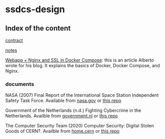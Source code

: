 # ssdcs-design

## Index of the content

[contract](notes/contract.md)

[notes](notes/notes.md)

[Webapp + Nginx and SSL in Docker Compose](notes/WebappNginxSSLinDockerCompose.pdf): this is an article Alberto wrote for his blog. It explains the basics of Docker, Docker Compose, and Nginx.

### documents

NASA (2007) Final Report of the International Space Station Independent Safety Task Force. Available from [nasa.gov](https://www.nasa.gov/pdf/170368main_IIST_%20Final%20Report.pdf) or [this repo](documents/170368main_IIST_Final_Report.pdf)

Government of the Netherlands (n.d.) Fighting Cybercrime in the Netherlands. Availble from [government.nl](https://www.government.nl/topics/cybercrime/fighting-cybercrime-in-the-netherlands) or [this repo](documents/Fighting-cybercrime-in-the-Netherlands.pdf)

The Computer Security Team (2020) Computer Security: Digital Stolen Goods of CERN?. Availble from [home.cern](https://home.cern/news/news/computing/computer-security-digital-stolen-goods-cern) or [this repo](documents/Computer-Security-Digital-stolen-goods-of-CERN.pdf)
